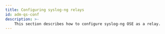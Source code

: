```yaml
---
title: Configuring syslog-ng relays
id: adm-qs-conf
description: >-
    This section describes how to configure syslog-ng OSE as a relay.
---
```

